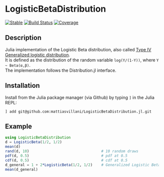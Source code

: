 # LogisticBetaDistribution



[![Stable](https://img.shields.io/badge/docs-stable-blue.svg)](https://mattiasvillani.github.io/LogisticBetaDistribution.jl/)
[![Build Status](https://github.com/mattiasvillani/LogisticBetaDistribution.jl/actions/workflows/CI.yml/badge.svg?branch=main)](https://github.com/mattiasvillani/LogisticBetaDistribution.jl/actions/workflows/CI.yml?query=branch%3Amain)
[![Coverage](https://codecov.io/gh/mattiasvillani/LogisticBetaDistribution.jl/branch/main/graph/badge.svg)](https://codecov.io/gh/mattiasvillani/LogisticBetaDistribution.jl)

## Description

Julia implementation of the Logistic Beta distribution, also called [Type IV Generalized logistic distribution](https://en.wikipedia.org/wiki/Generalized_logistic_distribution#Type_IV).<br>It is defined as the distribution of the random variable `log(Y/(1-Y))`, where `Y ~ Beta(α,β)`.<br>The implementation follows the Distribution.jl interface.

## Installation
Install from the Julia package manager (via Github) by typing `]` in the Julia REPL:
```
] add git@github.com:mattiasvillani/LogisticBetaDistribution.jl.git
```

## Example
```julia
using LogisticBetaDistribution
d = LogisticBeta(1/2, 1/2)
mean(d)    
rand(d, 10)                                 # 10 random draws
pdf(d, 0.5)                                 # pdf at 0.5
cdf(d, 0.5)                                 # cdf at 0.5
d_general = 1 + 2*LogisticBeta(1/2, 1/2)    # Generalized Logistic Beta (1/2,1/2,1,2)
mean(d_general)
```